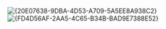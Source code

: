 ![{20E07638-9DBA-4D53-A709-5A5EE8A938C2}](https://github.com/user-attachments/assets/28252b17-ec8e-4471-8e99-718392835bfb)
![{FD4D56AF-2AA5-4C65-B34B-BAD9E7388E52}](https://github.com/user-attachments/assets/a9cfcac0-1644-4efd-9ba7-838c12a4d194)

